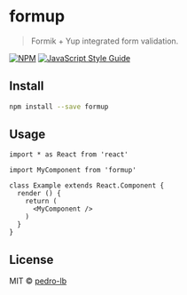 # formup

> Formik + Yup integrated form validation.

[![NPM](https://img.shields.io/npm/v/formup.svg)](https://www.npmjs.com/package/formup) [![JavaScript Style Guide](https://img.shields.io/badge/code_style-standard-brightgreen.svg)](https://standardjs.com)

## Install

```bash
npm install --save formup
```

## Usage

```tsx
import * as React from 'react'

import MyComponent from 'formup'

class Example extends React.Component {
  render () {
    return (
      <MyComponent />
    )
  }
}
```

## License

MIT © [pedro-lb](https://github.com/pedro-lb)
